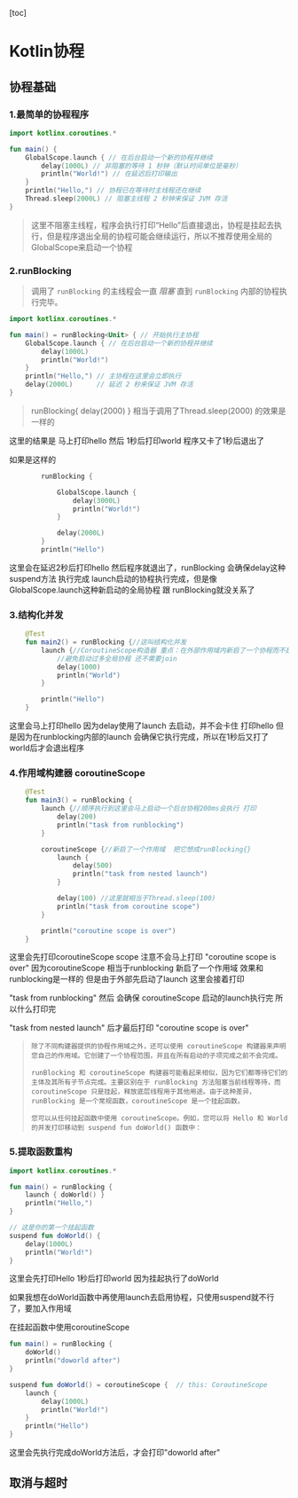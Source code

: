 [toc]



# Kotlin协程





## 协程基础

### 1.最简单的协程程序

```kotlin
import kotlinx.coroutines.*

fun main() {
    GlobalScope.launch { // 在后台启动一个新的协程并继续
        delay(1000L) // 非阻塞的等待 1 秒钟（默认时间单位是毫秒）
        println("World!") // 在延迟后打印输出
    }
    println("Hello,") // 协程已在等待时主线程还在继续
    Thread.sleep(2000L) // 阻塞主线程 2 秒钟来保证 JVM 存活
}
```

> 这里不阻塞主线程，程序会执行打印“Hello”后直接退出，协程是挂起去执行，但是程序退出全局的协程可能会继续运行，所以不推荐使用全局的GlobalScope来启动一个协程



### 2.runBlocking

> 调用了 `runBlocking` 的主线程会一直 *阻塞* 直到 `runBlocking` 内部的协程执行完毕。

```kotlin
import kotlinx.coroutines.*

fun main() = runBlocking<Unit> { // 开始执行主协程
    GlobalScope.launch { // 在后台启动一个新的协程并继续
        delay(1000L)
        println("World!")
    }
    println("Hello,") // 主协程在这里会立即执行
    delay(2000L)      // 延迟 2 秒来保证 JVM 存活
}
```

> runBlocking{  delay(2000) }  相当于调用了Thread.sleep(2000) 的效果是一样的

这里的结果是 马上打印hello 然后 1秒后打印world 程序又卡了1秒后退出了

如果是这样的

```kotlin
        runBlocking {

            GlobalScope.launch {
                delay(3000L)
                println("World!")
            }

            delay(2000L)
        }
        println("Hello")
```

这里会在延迟2秒后打印hello 然后程序就退出了，runBlocking 会确保delay这种 suspend方法 执行完成 launch启动的协程执行完成，但是像GlobalScope.launch这种新启动的全局协程 跟 runBlocking就没关系了



### 3.结构化并发

```kotlin
    @Test
    fun main2() = runBlocking {//这叫结构化并发
        launch {//CoroutineScope构造器 重点：在外部作用域内新启了一个协程而不是全局的 受runBlocking影响
            //避免启动过多全局协程 还不需要join
            delay(1000)
            println("World")
        }

        println("Hello")
    }
```

这里会马上打印hello 因为delay使用了launch 去启动，并不会卡住 打印hello 但是因为在runblocking内部的launch 会确保它执行完成，所以在1秒后又打了world后才会退出程序



### 4.作用域构建器 coroutineScope

```kotlin
    @Test
    fun main3() = runBlocking {
        launch {//顺序执行到这里会马上启动一个后台协程200ms会执行 打印
            delay(200)
            println("task from runblocking")
        }

        coroutineScope {//新启了一个作用域  把它想成runBlocking{}
            launch {
                delay(500)
                println("task from nested launch")
            }

            delay(100) //这里就相当于Thread.sleep(100)
            println("task from coroutine scope")
        }

        println("coroutine scope is over")
    }
```

这里会先打印coroutineScope scope  注意不会马上打印 "coroutine scope is over" 因为coroutineScope 相当于runblocking 新启了一个作用域 效果和runblocking是一样的 但是由于外部先启动了launch 这里会接着打印

"task from runblocking" 然后 会确保 coroutineScope 启动的launch执行完 所以什么打印完

 "task from nested launch" 后才最后打印  "coroutine scope is over"



> ```
> 除了不同构建器提供的协程作用域之外，还可以使用 coroutineScope 构建器来声明您自己的作用域。它创建了一个协程范围，并且在所有启动的子项完成之前不会完成。
> 
> runBlocking 和 coroutineScope 构建器可能看起来相似，因为它们都等待它们的主体及其所有子节点完成。主要区别在于 runBlocking 方法阻塞当前线程等待，而 coroutineScope 只是挂起，释放底层线程用于其他用途。由于这种差异，runBlocking 是一个常规函数，coroutineScope 是一个挂起函数。
> 
> 您可以从任何挂起函数中使用 coroutineScope。例如，您可以将 Hello 和 World 的并发打印移动到 suspend fun doWorld() 函数中：
> ```
>

### 5.提取函数重构

```kotlin
import kotlinx.coroutines.*

fun main() = runBlocking {
    launch { doWorld() }
    println("Hello,")
}

// 这是你的第一个挂起函数
suspend fun doWorld() {
    delay(1000L)
    println("World!")
}
```

这里会先打印Hello 1秒后打印world 因为挂起执行了doWorld 

如果我想在doWorld函数中再使用launch去启用协程，只使用suspend就不行了，要加入作用域

在挂起函数中使用coroutineScope

```kotlin
fun main() = runBlocking {
    doWorld()
  	println("doworld after")
}

suspend fun doWorld() = coroutineScope {  // this: CoroutineScope
    launch {
        delay(1000L)
        println("World!")
    }
    println("Hello")
}
```

这里会先执行完成doWorld方法后，才会打印"doworld after"



## 取消与超时





